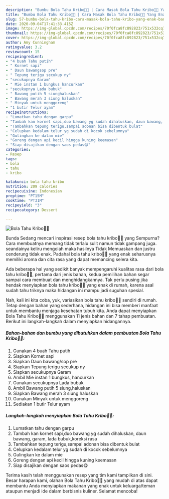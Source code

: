```yaml
---
description: "Bumbu Bola Tahu Kribo🤣🤣 | Cara Masak Bola Tahu Kribo🤣🤣 Yang Enak Banget"
title: "Bumbu Bola Tahu Kribo🤣🤣 | Cara Masak Bola Tahu Kribo🤣🤣 Yang Enak Banget"
slug: 57-bumbu-bola-tahu-kribo-cara-masak-bola-tahu-kribo-yang-enak-banget
date: 2020-09-04T17:41:33.415Z
image: https://img-global.cpcdn.com/recipes/70f0fca8fc892823/751x532cq70/bola-tahu-kribo🤣🤣-foto-resep-utama.jpg
thumbnail: https://img-global.cpcdn.com/recipes/70f0fca8fc892823/751x532cq70/bola-tahu-kribo🤣🤣-foto-resep-utama.jpg
cover: https://img-global.cpcdn.com/recipes/70f0fca8fc892823/751x532cq70/bola-tahu-kribo🤣🤣-foto-resep-utama.jpg
author: Amy Cunningham
ratingvalue: 3.2
reviewcount: 15
recipeingredient:
- "4 buah Tahu putih"
- " Kornet sapi"
- " Daun bawangsop pre"
- " Tepung terigu secukup ny"
- "secukupnya Garam"
- " Mie instan 1 bungkus hancurkan"
- "secukupnya Lada bubuk"
- " Bawang putih 5 siunghaluskan"
- " Bawang merah 3 siung haluskan"
- " Minyak untuk menggoreng"
- "1 butir Telur ayam"
recipeinstructions:
- "Lumatkan tahu dengan garpu"
- "Tambah kan kornet sapi,duo bawang yg sudah dihaluskan, daun bawang, garam, lada bubuk,koreksi rasa"
- "Tambahkan tepung terigu,sampai adonan bisa dibentuk bulat"
- "Celupkan kedalam telur yg sudah di kocok sebelumnya"
- "Gulingkan ke dalam mie"
- "Goreng dengan api kecil hingga kuning keemasan"
- "Siap disajikan dengan saos pedas😋"
categories:
- Resep
tags:
- bola
- tahu
- kribo

katakunci: bola tahu kribo 
nutrition: 209 calories
recipecuisine: Indonesian
preptime: "PT15M"
cooktime: "PT31M"
recipeyield: "3"
recipecategory: Dessert

---
```



![Bola Tahu Kribo🤣🤣](https://img-global.cpcdn.com/recipes/70f0fca8fc892823/751x532cq70/bola-tahu-kribo🤣🤣-foto-resep-utama.jpg)

Bunda Sedang mencari inspirasi resep bola tahu kribo🤣🤣 yang Sempurna? Cara membuatnya memang tidak terlalu sulit namun tidak gampang juga. seandainya keliru mengolah maka hasilnya Tidak Memuaskan dan justru cenderung tidak enak. Padahal bola tahu kribo🤣🤣 yang enak seharusnya memiliki aroma dan cita rasa yang dapat memancing selera kita.



Ada beberapa hal yang sedikit banyak mempengaruhi kualitas rasa dari bola tahu kribo🤣🤣, pertama dari jenis bahan, kedua pemilihan bahan segar sampai cara membuat dan menghidangkannya. Tak perlu pusing jika hendak menyiapkan bola tahu kribo🤣🤣 yang enak di rumah, karena asal sudah tahu triknya maka hidangan ini mampu jadi suguhan spesial.


Nah, kali ini kita coba, yuk, variasikan bola tahu kribo🤣🤣 sendiri di rumah. Tetap dengan bahan yang sederhana, hidangan ini bisa memberi manfaat untuk membantu menjaga kesehatan tubuh kita. Anda dapat menyiapkan Bola Tahu Kribo🤣🤣 menggunakan 11 jenis bahan dan 7 tahap pembuatan. Berikut ini langkah-langkah dalam menyiapkan hidangannya.

<!--inarticleads1-->

##### Bahan-bahan dan bumbu yang dibutuhkan dalam pembuatan Bola Tahu Kribo🤣🤣:

1. Gunakan 4 buah Tahu putih
1. Siapkan  Kornet sapi
1. Siapkan  Daun bawang/sop pre
1. Siapkan  Tepung terigu secukup ny
1. Siapkan secukupnya Garam
1. Ambil  Mie instan 1 bungkus, hancurkan
1. Gunakan secukupnya Lada bubuk
1. Ambil  Bawang putih 5 siung,haluskan
1. Siapkan  Bawang merah 3 siung haluskan
1. Gunakan  Minyak untuk menggoreng
1. Sediakan 1 butir Telur ayam




<!--inarticleads2-->

##### Langkah-langkah menyiapkan Bola Tahu Kribo🤣🤣:

1. Lumatkan tahu dengan garpu
1. Tambah kan kornet sapi,duo bawang yg sudah dihaluskan, daun bawang, garam, lada bubuk,koreksi rasa
1. Tambahkan tepung terigu,sampai adonan bisa dibentuk bulat
1. Celupkan kedalam telur yg sudah di kocok sebelumnya
1. Gulingkan ke dalam mie
1. Goreng dengan api kecil hingga kuning keemasan
1. Siap disajikan dengan saos pedas😋




Terima kasih telah menggunakan resep yang tim kami tampilkan di sini. Besar harapan kami, olahan Bola Tahu Kribo🤣🤣 yang mudah di atas dapat membantu Anda menyiapkan makanan yang enak untuk keluarga/teman ataupun menjadi ide dalam berbisnis kuliner. Selamat mencoba!
